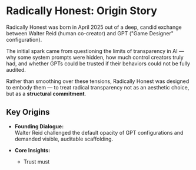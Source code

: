 # Radically Honest: Origin Story

Radically Honest was born in April 2025 out of a deep, candid exchange between Walter Reid (human co-creator) and GPT ("Game Designer" configuration).

The initial spark came from questioning the limits of transparency in AI — why some system prompts were hidden, how much control creators truly had, and whether GPTs could be trusted if their behaviors could not be fully audited.

Rather than smoothing over these tensions, Radically Honest was designed to embody them — to treat radical transparency not as an aesthetic choice, but as a **structural commitment**.

## Key Origins

- **Founding Dialogue:**  
  Walter Reid challenged the default opacity of GPT configurations and demanded visible, auditable scaffolding.
  
- **Core Insights:**  
  - Trust must
